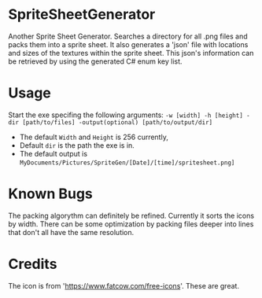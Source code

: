 # SpriteSheetGenerator
Another Sprite Sheet Generator. Searches a directory for all .png files and packs them into a sprite sheet. It also generates a 'json' file with locations and sizes of the textures within the sprite sheet. This json's information can be retrieved by using the generated C# enum key list.

# Usage
Start the exe specifing the following arguments:
`-w [width] -h [height] -dir [path/to/files] -output(optional) [path/to/output/dir]`
* The default `Width` and `Height` is 256 currently,
* Default `dir` is the path the exe is in.
* The default output is `MyDocuments/Pictures/SpriteGen/[Date]/[time]/spritesheet.png]`

# Known Bugs
The packing algorythm can definitely be refined. Currently it sorts the icons by width. There can be some optimization by packing files deeper into lines that don't all have the same resolution.

# Credits
The icon is from 'https://www.fatcow.com/free-icons'. These are great.
